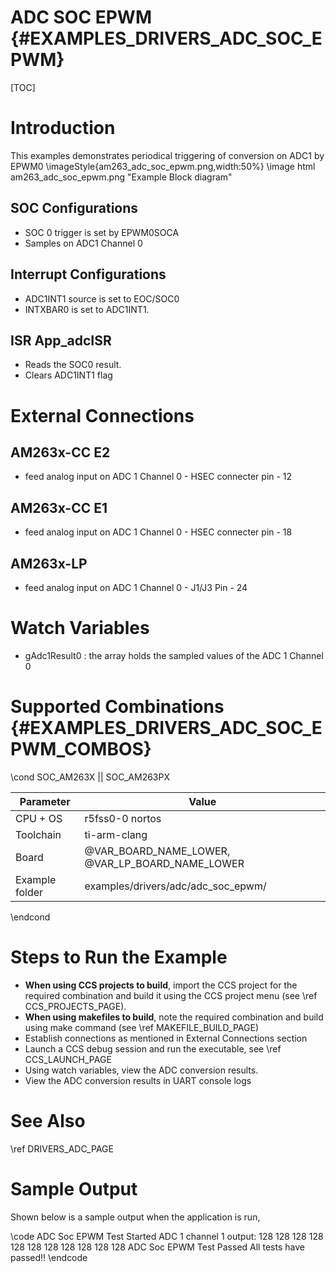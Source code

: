 # ADC SOC EPWM {#EXAMPLES_DRIVERS_ADC_SOC_EPWM}

[TOC]

# Introduction
This examples demonstrates periodical triggering of conversion on ADC1 by EPWM0
\imageStyle{am263_adc_soc_epwm.png,width:50%}
\image html am263_adc_soc_epwm.png "Example Block diagram"
## SOC Configurations
- SOC 0 trigger is set by EPWM0SOCA
- Samples on ADC1 Channel 0
## Interrupt Configurations
- ADC1INT1 source is set to EOC/SOC0
- INTXBAR0 is set to ADC1INT1.
## ISR App_adcISR
- Reads the SOC0 result.
- Clears ADC1INT1 flag
# External Connections
## AM263x-CC E2
- feed analog input on ADC 1 Channel 0 - HSEC connecter pin - 12
## AM263x-CC E1
- feed analog input on ADC 1 Channel 0 - HSEC connecter pin - 18
## AM263x-LP
- feed analog input on ADC 1 Channel 0 - J1/J3 Pin - 24
# Watch Variables
- gAdc1Result0 : the array holds the sampled values of the ADC 1 Channel 0

# Supported Combinations {#EXAMPLES_DRIVERS_ADC_SOC_EPWM_COMBOS}

\cond SOC_AM263X || SOC_AM263PX

 Parameter      | Value
 ---------------|-----------
 CPU + OS       | r5fss0-0 nortos
 Toolchain      | ti-arm-clang
 Board          | @VAR_BOARD_NAME_LOWER, @VAR_LP_BOARD_NAME_LOWER
 Example folder | examples/drivers/adc/adc_soc_epwm/

\endcond

# Steps to Run the Example

- **When using CCS projects to build**, import the CCS project for the required combination
  and build it using the CCS project menu (see \ref CCS_PROJECTS_PAGE).
- **When using makefiles to build**, note the required combination and build using
  make command (see \ref MAKEFILE_BUILD_PAGE)
- Establish connections as mentioned in External Connections section
- Launch a CCS debug session and run the executable, see \ref CCS_LAUNCH_PAGE
- Using watch variables, view the ADC conversion results.
- View the ADC conversion results in UART console logs

# See Also

\ref DRIVERS_ADC_PAGE

# Sample Output

Shown below is a sample output when the application is run,

\code
ADC Soc EPWM Test Started
ADC 1 channel 1 output:
	128
	128
	128
	128
	128
	128
	128
	128
	128
	128
	128
ADC Soc EPWM Test Passed
All tests have passed!!
\endcode
